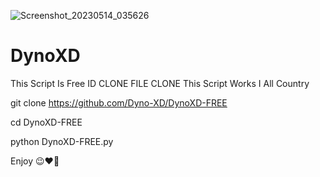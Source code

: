 ![Screenshot_20230514_035626](https://github.com/Dyno-XD/DynoXD-FREE/assets/122469427/6ea68b3f-8cd9-45b3-8b3c-d281253388f9)
# DynoXD
This Script Is Free
ID CLONE
FILE CLONE
This Script Works I All Country

git clone https://github.com/Dyno-XD/DynoXD-FREE

cd DynoXD-FREE

python DynoXD-FREE.py


Enjoy 😉❤🙌
